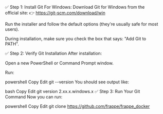 ✅ Step 1: Install Git
For Windows:
Download Git for Windows from the official site:
👉 https://git-scm.com/download/win

Run the installer and follow the default options (they're usually safe for most users).

During installation, make sure you check the box that says:
"Add Git to PATH".

✅ Step 2: Verify Git Installation
After installation:

Open a new PowerShell or Command Prompt window.

Run:

powershell
Copy
Edit
git --version
You should see output like:

bash
Copy
Edit
git version 2.xx.x.windows.x
✅ Step 3: Run Your Git Command
Now you can run:

powershell
Copy
Edit
git clone https://github.com/frappe/frappe_docker
